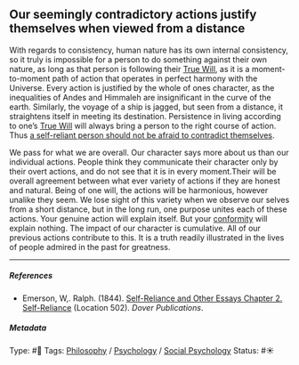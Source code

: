## Our seemingly contradictory actions justify themselves when viewed from a distance

With regards to consistency, human nature has its own internal consistency, so it truly is impossible for a person to do something against their own nature, as long as that person is following their [True Will](True%20Will.md), as it is a moment-to-moment path of action that operates in perfect harmony with the Universe. Every action is justified by the whole of ones character, as the inequalities of Andes and Himmaleh are insignificant in the curve of the earth. Similarly, the voyage of a ship is jagged, but seen from a distance, it straightens itself in meeting its destination. Persistence in living according to one’s [True Will](True%20Will.md) will always bring a person to the right course of action. Thus [a self-reliant person should not be afraid to contradict themselves](A%20self-reliant%20person%20should%20not%20be%20afraid%20to%20contradict%20themselves.md).

We pass for what we are overall. Our character says more about us than our individual actions. People think they communicate their character only by their overt actions, and do not see that it is in every moment.Their will be overall agreement between what ever variety of actions if they are honest and natural. Being of one will, the actions will be harmonious, however unalike they seem. We lose sight of this variety when we observe our selves from a short distance, but in the long run, one purpose unites each of these actions. Your genuine action will explain itself. But your [conformity](Conformity.md) will explain nothing. The impact of our character is cumulative. All of our previous actions contribute to this. It is a truth readily illustrated in the lives of people admired in the past for greatness.

---

##### References

* Emerson, W,. Ralph. (1844). [Self-Reliance and Other Essays Chapter 2. Self-Reliance](Self-Reliance%20and%20Other%20Essays%20Chapter%202.%20Self-Reliance.md) (Location 502). *Dover Publications*.

##### Metadata

Type: #🔴 
Tags: [Philosophy](Philosophy.md) / [Psychology](Psychology.md) / [Social Psychology](Social%20Psychology.md) 
Status: #☀️ 

